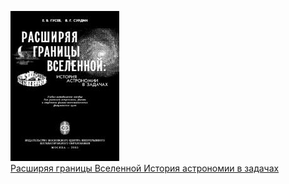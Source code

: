 ![](Расширяя%20границы%20Вселенной%20История%20астрономии%20в%20задачах.jpg)  
[Расширяя границы Вселенной История астрономии в задачах](Расширяя%20границы%20Вселенной%20История%20астрономии%20в%20задачах.md)

